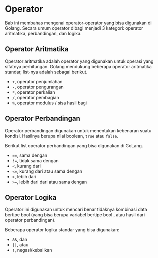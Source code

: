# Operator

Bab ini membahas mengenai operator-operator yang bisa digunakan di Golang. Secara umum operator dibagi menjadi 3 kategori: operator aritmatika, perbandingan, dan logika.

## Operator Aritmatika

Operator aritmatika adalah operator yang digunakan untuk operasi yang sifatnya perhitungan. Golang mendukung beberapa operator aritmatika standar, list-nya adalah sebagai berikut.

- `+`, operator penjumlahan
- `-`, operator pengurangan
- `*`, operator perkalian
- `/`, operator pembagian
- `%`, operator modulus / sisa hasil bagi

## Operator Perbandingan

Operator perbandingan digunakan untuk menentukan kebenaran suatu kondisi. Hasilnya berupa nilai boolean, `true` atau `false`.

Berikut list operator perbandingan yang bisa digunakan di GoLang.

- `==`, sama dengan
- `!=`, tidak sama dengan
- `<`, kurang dari
- `<=`, kurang dari atau sama dengan
- `>`, lebih dari
- `>=`, lebih dari dari atau sama dengan

## Operator Logika

Operator ini digunakan untuk mencari benar tidaknya kombinasi data bertipe bool (yang bisa berupa variabel bertipe bool , atau hasil dari operator perbandingan).

Beberapa operator logika standar yang bisa digunakan:

- `&&`, dan
- `||`, atau
- `!`, negasi/kebalikan
